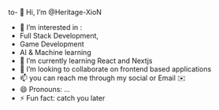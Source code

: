 to- 👋 Hi, I’m @Heritage-XioN
- 👀 I’m interested in :
-    Full Stack Development,
-    Game Development
-    AI & Machine learning 
- 🌱 I’m currently learning React and Nextjs
- 💞️ I’m looking to collaborate on frontend based applications 
- 📫 you can reach me through my social or Email ✉️ 
- 😄 Pronouns: ...
- ⚡ Fun fact: catch you later

<!---
Heritage-XioN/Heritage-XioN is a ✨ special ✨ repository because its `README.md` (this file) appears on your GitHub profile.
You can click the Preview link to take a look at your changes.
--->
